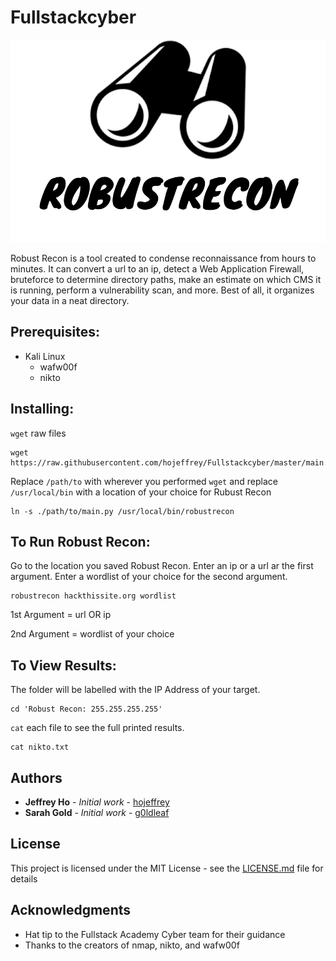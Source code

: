 # Fullstackcyber

![robust-recon-logo](https://github.com/hojeffrey/Fullstackcyber/blob/test-branch/robust-recon-logo.png)

 Robust Recon is a tool created to condense reconnaissance from hours to minutes. It can convert a url to an ip, detect a Web Application Firewall, bruteforce to determine directory paths, make an estimate on which CMS it is running, perform a vulnerability scan, and more. Best of all, it organizes your data in a neat directory. 


## Prerequisites: 
- Kali Linux
  - wafw00f
  - nikto 

## Installing:
`wget` raw files
 ```
 wget https://raw.githubusercontent.com/hojeffrey/Fullstackcyber/master/main.py
 ```
Replace `/path/to` with wherever you performed `wget` and replace `/usr/local/bin` with a location of your choice for Rubust Recon
  ```
  ln -s ./path/to/main.py /usr/local/bin/robustrecon
  ```

## To Run Robust Recon:
Go to the location you saved Robust Recon. Enter an ip or a url ar the first argument. Enter a wordlist of your choice for the second argument.
```
robustrecon hackthissite.org wordlist
```

 1st Argument = url OR ip

2nd Argument = wordlist of your choice

## To View Results:
The folder will be labelled with the IP Address of your target.
```
cd 'Robust Recon: 255.255.255.255'
```
`cat` each file to see the full printed results.
```
cat nikto.txt
```

## Authors

* **Jeffrey Ho** - *Initial work* - [hojeffrey](https://github.com/hojeffrey)
* **Sarah Gold** - *Initial work* - [g0ldleaf](https://github.com/g0ldleaf)

## License

This project is licensed under the MIT License - see the [LICENSE.md](LICENSE.md) file for details

## Acknowledgments

* Hat tip to the Fullstack Academy Cyber team for their guidance
* Thanks to the creators of nmap, nikto, and wafw00f